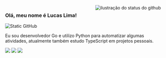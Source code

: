 <img align='right' src="https://github-readme-stats.vercel.app/api?username=lcslima45&show_icons=true&title_color=783c00&text_color=af552e&icon_color=783c00&bg_color=f8efd4&cache_seconds=2300" alt="ilustração do status do github">

### Olá, meu nome é Lucas Lima!

<img src="https://img.shields.io/static/v1?label=Overview&message=Lucas%20Lima&color=f8efd4&style=for-the-badge&logo=GitHub" alt="Static GitHub">

<p> Eu sou desenvolvedor Go e utilizo Python para automatizar algumas atividades, atualmente também estudo TypeScript em projetos pessoais. </p>

<img src="https://img.shields.io/badge/Go-00ADD8?style=for-the-badge&logo=go&logoColor=white" />
<img src="https://img.shields.io/badge/Python-3776AB?style=for-the-badge&logo=python&logoColor=white" />
<img src="https://img.shields.io/badge/TypeScript-007ACC?style=for-the-badge&logo=typescript&logoColor=white" />
